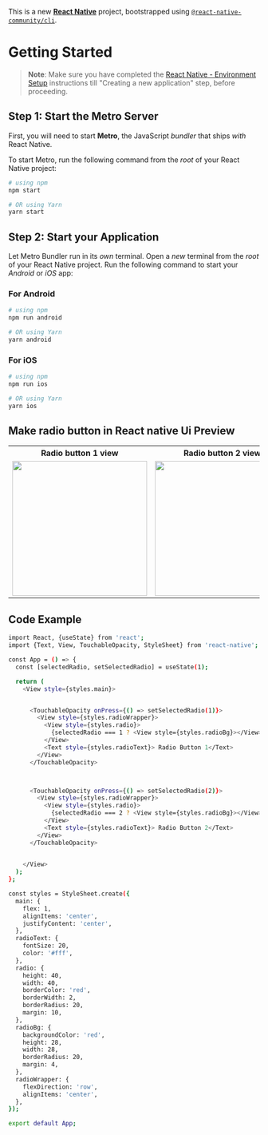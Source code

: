 This is a new [**React Native**](https://reactnative.dev) project, bootstrapped using [`@react-native-community/cli`](https://github.com/react-native-community/cli).

# Getting Started

> **Note**: Make sure you have completed the [React Native - Environment Setup](https://reactnative.dev/docs/environment-setup) instructions till "Creating a new application" step, before proceeding.

## Step 1: Start the Metro Server

First, you will need to start **Metro**, the JavaScript _bundler_ that ships _with_ React Native.

To start Metro, run the following command from the _root_ of your React Native project:

```bash
# using npm
npm start

# OR using Yarn
yarn start
```

## Step 2: Start your Application

Let Metro Bundler run in its _own_ terminal. Open a _new_ terminal from the _root_ of your React Native project. Run the following command to start your _Android_ or _iOS_ app:

### For Android

```bash
# using npm
npm run android

# OR using Yarn
yarn android
```

### For iOS

```bash
# using npm
npm run ios

# OR using Yarn
yarn ios
```

## Make radio button in React native Ui Preview

<table>
  
  
<tr>                    
   
   <th> Radio button 1 view</th>
   <th> Radio button 2 view</th>
 
</tr>
  
  
  
  
<tr>
  
<td>

<img src="https://github.com/mdsomad/React_Native_Learn-/assets/103892160/b015cf25-2782-4796-8136-021292227599" width="270"/>

</td>
<td>

<img src="https://github.com/mdsomad/React_Native_Learn-/assets/103892160/7dc98806-0801-4003-974c-1b9100110e52" width="270"/>

</td>



</table>


## Code Example
```bash
import React, {useState} from 'react';
import {Text, View, TouchableOpacity, StyleSheet} from 'react-native';

const App = () => {
  const [selectedRadio, setSelectedRadio] = useState(1);

  return (
    <View style={styles.main}>


      <TouchableOpacity onPress={() => setSelectedRadio(1)}>
        <View style={styles.radioWrapper}>
          <View style={styles.radio}>
            {selectedRadio === 1 ? <View style={styles.radioBg}></View> : null}
          </View>
          <Text style={styles.radioText}> Radio Button 1</Text>
        </View>
      </TouchableOpacity>



      <TouchableOpacity onPress={() => setSelectedRadio(2)}>
        <View style={styles.radioWrapper}>
          <View style={styles.radio}>
            {selectedRadio === 2 ? <View style={styles.radioBg}></View> : null}
          </View>
          <Text style={styles.radioText}> Radio Button 2</Text>
        </View>
      </TouchableOpacity>

      
    </View>
  );
};

const styles = StyleSheet.create({
  main: {
    flex: 1,
    alignItems: 'center',
    justifyContent: 'center',
  },
  radioText: {
    fontSize: 20,
    color: '#fff',
  },
  radio: {
    height: 40,
    width: 40,
    borderColor: 'red',
    borderWidth: 2,
    borderRadius: 20,
    margin: 10,
  },
  radioBg: {
    backgroundColor: 'red',
    height: 28,
    width: 28,
    borderRadius: 20,
    margin: 4,
  },
  radioWrapper: {
    flexDirection: 'row',
    alignItems: 'center',
  },
});

export default App;


```
